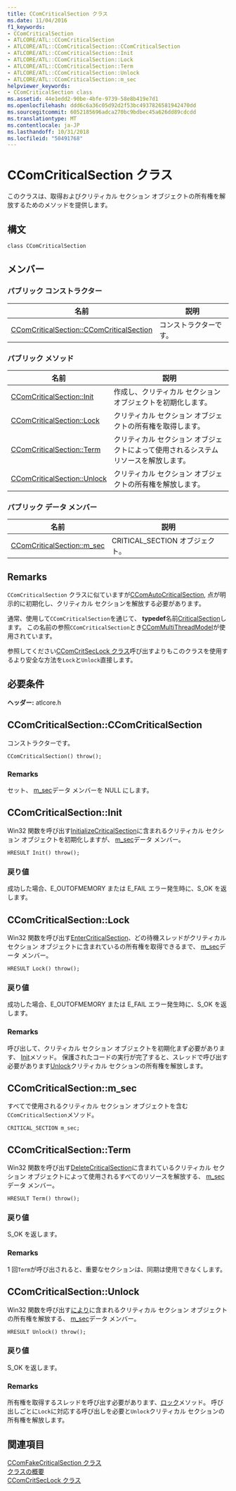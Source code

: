 ```yaml
---
title: CComCriticalSection クラス
ms.date: 11/04/2016
f1_keywords:
- CComCriticalSection
- ATLCORE/ATL::CComCriticalSection
- ATLCORE/ATL::CComCriticalSection::CComCriticalSection
- ATLCORE/ATL::CComCriticalSection::Init
- ATLCORE/ATL::CComCriticalSection::Lock
- ATLCORE/ATL::CComCriticalSection::Term
- ATLCORE/ATL::CComCriticalSection::Unlock
- ATLCORE/ATL::CComCriticalSection::m_sec
helpviewer_keywords:
- CComCriticalSection class
ms.assetid: 44e1edd2-90be-4bfe-9739-58e8b419e7d1
ms.openlocfilehash: ddd6c6a36c05d92d2f53bc4937826581942470dd
ms.sourcegitcommit: 6052185696adca270bc9bdbec45a626dd89cdcdd
ms.translationtype: MT
ms.contentlocale: ja-JP
ms.lasthandoff: 10/31/2018
ms.locfileid: "50491768"
---
```

# <a name="ccomcriticalsection-class"></a>CComCriticalSection クラス

このクラスは、取得およびクリティカル セクション オブジェクトの所有権を解放するためのメソッドを提供します。

## <a name="syntax"></a>構文

```
class CComCriticalSection
```

## <a name="members"></a>メンバー

### <a name="public-constructors"></a>パブリック コンストラクター

|名前|説明|
|----------|-----------------|
|[CComCriticalSection::CComCriticalSection](#ccomcriticalsection)|コンストラクターです。|

### <a name="public-methods"></a>パブリック メソッド

|名前|説明|
|----------|-----------------|
|[CComCriticalSection::Init](#init)|作成し、クリティカル セクション オブジェクトを初期化します。|
|[CComCriticalSection::Lock](#lock)|クリティカル セクション オブジェクトの所有権を取得します。|
|[CComCriticalSection::Term](#term)|クリティカル セクション オブジェクトによって使用されるシステム リソースを解放します。|
|[CComCriticalSection::Unlock](#unlock)|クリティカル セクション オブジェクトの所有権を解放します。|

### <a name="public-data-members"></a>パブリック データ メンバー

|名前|説明|
|----------|-----------------|
|[CComCriticalSection::m_sec](#m_sec)|CRITICAL_SECTION オブジェクト。|

## <a name="remarks"></a>Remarks

`CComCriticalSection` クラスに似ていますが[CComAutoCriticalSection](../../atl/reference/ccomautocriticalsection-class.md), 点が明示的に初期化し、クリティカル セクションを解放する必要があります。

通常、使用して`CComCriticalSection`を通じて、 **typedef**名前[CriticalSection](ccommultithreadmodel-class.md#criticalsection)します。 この名前の参照`CComCriticalSection`とき[CComMultiThreadModel](../../atl/reference/ccommultithreadmodel-class.md)が使用されています。

参照してください[CComCritSecLock クラス](../../atl/reference/ccomcritseclock-class.md)呼び出すよりもこのクラスを使用するより安全な方法を`Lock`と`Unlock`直接します。

## <a name="requirements"></a>必要条件

**ヘッダー:** atlcore.h

##  <a name="ccomcriticalsection"></a>  CComCriticalSection::CComCriticalSection

コンストラクターです。

```
CComCriticalSection() throw();
```

### <a name="remarks"></a>Remarks

セット、 [m_sec](#m_sec)データ メンバーを NULL にします。

##  <a name="init"></a>  CComCriticalSection::Init

Win32 関数を呼び出す[InitializeCriticalSection](/windows/desktop/api/synchapi/nf-synchapi-initializecriticalsection)に含まれるクリティカル セクション オブジェクトを初期化しますが、 [m_sec](#m_sec)データ メンバー。

```
HRESULT Init() throw();
```

### <a name="return-value"></a>戻り値

成功した場合、E_OUTOFMEMORY または E_FAIL エラー発生時に、S_OK を返します。

##  <a name="lock"></a>  CComCriticalSection::Lock

Win32 関数を呼び出す[EnterCriticalSection](/windows/desktop/api/synchapi/nf-synchapi-entercriticalsection)、どの待機スレッドがクリティカル セクション オブジェクトに含まれているの所有権を取得できるまで、 [m_sec](#m_sec)データ メンバー。

```
HRESULT Lock() throw();
```

### <a name="return-value"></a>戻り値

成功した場合、E_OUTOFMEMORY または E_FAIL エラー発生時に、S_OK を返します。

### <a name="remarks"></a>Remarks

呼び出して、クリティカル セクション オブジェクトを初期化まず必要があります、 [Init](#init)メソッド。 保護されたコードの実行が完了すると、スレッドで呼び出す必要があります[Unlock](#unlock)クリティカル セクションの所有権を解放します。

##  <a name="m_sec"></a>  CComCriticalSection::m_sec

すべてで使用されるクリティカル セクション オブジェクトを含む`CComCriticalSection`メソッド。

```
CRITICAL_SECTION m_sec;
```

##  <a name="term"></a>  CComCriticalSection::Term

Win32 関数を呼び出す[DeleteCriticalSection](/windows/desktop/api/synchapi/nf-synchapi-deletecriticalsection)に含まれているクリティカル セクション オブジェクトによって使用されるすべてのリソースを解放する、 [m_sec](#m_sec)データ メンバー。

```
HRESULT Term() throw();
```

### <a name="return-value"></a>戻り値

S_OK を返します。

### <a name="remarks"></a>Remarks

1 回`Term`が呼び出されると、重要なセクションは、同期は使用できなくします。

##  <a name="unlock"></a>  CComCriticalSection::Unlock

Win32 関数を呼び出す[により](/windows/desktop/api/synchapi/nf-synchapi-leavecriticalsection)に含まれるクリティカル セクション オブジェクトの所有権を解放する、 [m_sec](#m_sec)データ メンバー。

```
HRESULT Unlock() throw();
```

### <a name="return-value"></a>戻り値

S_OK を返します。

### <a name="remarks"></a>Remarks

所有権を取得するスレッドを呼び出す必要があります、[ロック](#lock)メソッド。 呼び出しごとに`Lock`に対応する呼び出しを必要と`Unlock`クリティカル セクションの所有権を解放します。

## <a name="see-also"></a>関連項目

[CComFakeCriticalSection クラス](../../atl/reference/ccomfakecriticalsection-class.md)<br/>
[クラスの概要](../../atl/atl-class-overview.md)<br/>
[CComCritSecLock クラス](../../atl/reference/ccomcritseclock-class.md)
